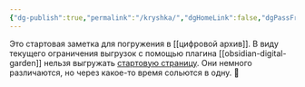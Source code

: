 ```yaml
---
{"dg-publish":true,"permalink":"/kryshka/","dgHomeLink":false,"dgPassFrontmatter":true}
---
```



Это стартовая заметка для погружения в [[цифровой архив]]. В виду текущего ограничения выгрузок с помощью плагина [[obsidian-digital-garden]] нельзя выгружать [стартовую страницу](https://vanadium23.me/). Они немного различаются, но через какое-то время сольются в одну. 🙂
